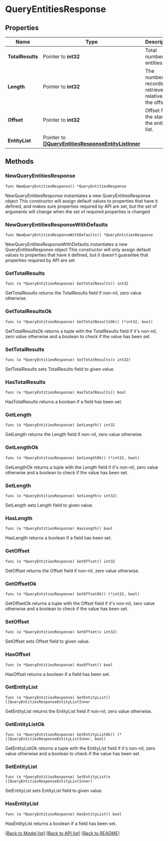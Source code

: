 # QueryEntitiesResponse

## Properties

Name | Type | Description | Notes
------------ | ------------- | ------------- | -------------
**TotalResults** | Pointer to **int32** | Total number of entities. | [optional] 
**Length** | Pointer to **int32** | The number of records to retrieve relative to the offset. | [optional] 
**Offset** | Pointer to **int32** | Offset from the start of the entity list. | [optional] 
**EntityList** | Pointer to [**[]QueryEntitiesResponseEntityListInner**](QueryEntitiesResponseEntityListInner.md) |  | [optional] 

## Methods

### NewQueryEntitiesResponse

`func NewQueryEntitiesResponse() *QueryEntitiesResponse`

NewQueryEntitiesResponse instantiates a new QueryEntitiesResponse object
This constructor will assign default values to properties that have it defined,
and makes sure properties required by API are set, but the set of arguments
will change when the set of required properties is changed

### NewQueryEntitiesResponseWithDefaults

`func NewQueryEntitiesResponseWithDefaults() *QueryEntitiesResponse`

NewQueryEntitiesResponseWithDefaults instantiates a new QueryEntitiesResponse object
This constructor will only assign default values to properties that have it defined,
but it doesn't guarantee that properties required by API are set

### GetTotalResults

`func (o *QueryEntitiesResponse) GetTotalResults() int32`

GetTotalResults returns the TotalResults field if non-nil, zero value otherwise.

### GetTotalResultsOk

`func (o *QueryEntitiesResponse) GetTotalResultsOk() (*int32, bool)`

GetTotalResultsOk returns a tuple with the TotalResults field if it's non-nil, zero value otherwise
and a boolean to check if the value has been set.

### SetTotalResults

`func (o *QueryEntitiesResponse) SetTotalResults(v int32)`

SetTotalResults sets TotalResults field to given value.

### HasTotalResults

`func (o *QueryEntitiesResponse) HasTotalResults() bool`

HasTotalResults returns a boolean if a field has been set.

### GetLength

`func (o *QueryEntitiesResponse) GetLength() int32`

GetLength returns the Length field if non-nil, zero value otherwise.

### GetLengthOk

`func (o *QueryEntitiesResponse) GetLengthOk() (*int32, bool)`

GetLengthOk returns a tuple with the Length field if it's non-nil, zero value otherwise
and a boolean to check if the value has been set.

### SetLength

`func (o *QueryEntitiesResponse) SetLength(v int32)`

SetLength sets Length field to given value.

### HasLength

`func (o *QueryEntitiesResponse) HasLength() bool`

HasLength returns a boolean if a field has been set.

### GetOffset

`func (o *QueryEntitiesResponse) GetOffset() int32`

GetOffset returns the Offset field if non-nil, zero value otherwise.

### GetOffsetOk

`func (o *QueryEntitiesResponse) GetOffsetOk() (*int32, bool)`

GetOffsetOk returns a tuple with the Offset field if it's non-nil, zero value otherwise
and a boolean to check if the value has been set.

### SetOffset

`func (o *QueryEntitiesResponse) SetOffset(v int32)`

SetOffset sets Offset field to given value.

### HasOffset

`func (o *QueryEntitiesResponse) HasOffset() bool`

HasOffset returns a boolean if a field has been set.

### GetEntityList

`func (o *QueryEntitiesResponse) GetEntityList() []QueryEntitiesResponseEntityListInner`

GetEntityList returns the EntityList field if non-nil, zero value otherwise.

### GetEntityListOk

`func (o *QueryEntitiesResponse) GetEntityListOk() (*[]QueryEntitiesResponseEntityListInner, bool)`

GetEntityListOk returns a tuple with the EntityList field if it's non-nil, zero value otherwise
and a boolean to check if the value has been set.

### SetEntityList

`func (o *QueryEntitiesResponse) SetEntityList(v []QueryEntitiesResponseEntityListInner)`

SetEntityList sets EntityList field to given value.

### HasEntityList

`func (o *QueryEntitiesResponse) HasEntityList() bool`

HasEntityList returns a boolean if a field has been set.


[[Back to Model list]](../README.md#documentation-for-models) [[Back to API list]](../README.md#documentation-for-api-endpoints) [[Back to README]](../README.md)


